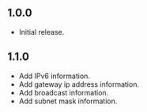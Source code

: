 ## 1.0.0

* Initial release.

## 1.1.0

* Add IPv6 information.
* Add gateway ip address information.
* Add broadcast information.
* Add subnet mask information.
